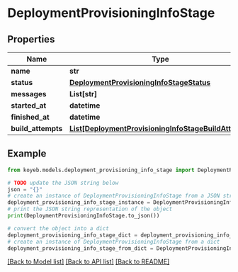 # DeploymentProvisioningInfoStage


## Properties

Name | Type | Description | Notes
------------ | ------------- | ------------- | -------------
**name** | **str** |  | [optional] 
**status** | [**DeploymentProvisioningInfoStageStatus**](DeploymentProvisioningInfoStageStatus.md) |  | [optional] 
**messages** | **List[str]** |  | [optional] 
**started_at** | **datetime** |  | [optional] 
**finished_at** | **datetime** |  | [optional] 
**build_attempts** | [**List[DeploymentProvisioningInfoStageBuildAttempt]**](DeploymentProvisioningInfoStageBuildAttempt.md) |  | [optional] 

## Example

```python
from koyeb.models.deployment_provisioning_info_stage import DeploymentProvisioningInfoStage

# TODO update the JSON string below
json = "{}"
# create an instance of DeploymentProvisioningInfoStage from a JSON string
deployment_provisioning_info_stage_instance = DeploymentProvisioningInfoStage.from_json(json)
# print the JSON string representation of the object
print(DeploymentProvisioningInfoStage.to_json())

# convert the object into a dict
deployment_provisioning_info_stage_dict = deployment_provisioning_info_stage_instance.to_dict()
# create an instance of DeploymentProvisioningInfoStage from a dict
deployment_provisioning_info_stage_from_dict = DeploymentProvisioningInfoStage.from_dict(deployment_provisioning_info_stage_dict)
```
[[Back to Model list]](../README.md#documentation-for-models) [[Back to API list]](../README.md#documentation-for-api-endpoints) [[Back to README]](../README.md)


